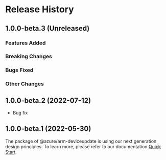 # Release History

## 1.0.0-beta.3 (Unreleased)

### Features Added

### Breaking Changes

### Bugs Fixed

### Other Changes

## 1.0.0-beta.2 (2022-07-12)

  - Bug fix

## 1.0.0-beta.1 (2022-05-30)

The package of @azure/arm-deviceupdate is using our next generation design principles. To learn more, please refer to our documentation [Quick Start](https://aka.ms/js-track2-quickstart).
